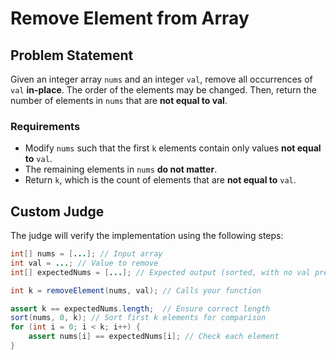 # Remove Element from Array

## Problem Statement
Given an integer array `nums` and an integer `val`, remove all occurrences of `val` **in-place**. The order of the elements may be changed. Then, return the number of elements in `nums` that are **not equal to val**.

### Requirements
- Modify `nums` such that the first `k` elements contain only values **not equal to** `val`.
- The remaining elements in `nums` **do not matter**.
- Return `k`, which is the count of elements that are **not equal to** `val`.

## Custom Judge
The judge will verify the implementation using the following steps:

```java
int[] nums = [...]; // Input array
int val = ...; // Value to remove
int[] expectedNums = [...]; // Expected output (sorted, with no val present)

int k = removeElement(nums, val); // Calls your function

assert k == expectedNums.length;  // Ensure correct length
sort(nums, 0, k); // Sort first k elements for comparison
for (int i = 0; i < k; i++) {
    assert nums[i] == expectedNums[i]; // Check each element
}
